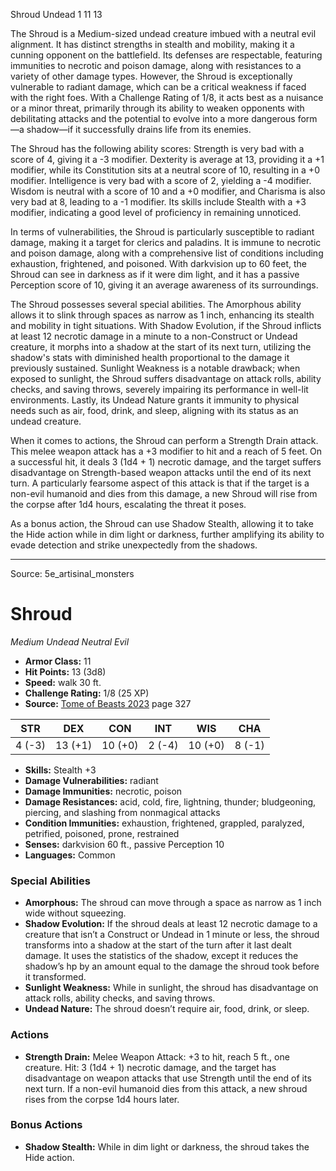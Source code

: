 <MonsterName/>Shroud</MonsterName>
<CreatureType/>Undead</CreatureType>
<CR/>1</CR>
<AC/>11</AC>
<HP/>13</HP>
<summary>The Shroud is a Medium-sized undead creature imbued with a neutral evil alignment. It has distinct strengths in stealth and mobility, making it a cunning opponent on the battlefield. Its defenses are respectable, featuring immunities to necrotic and poison damage, along with resistances to a variety of other damage types. However, the Shroud is exceptionally vulnerable to radiant damage, which can be a critical weakness if faced with the right foes. With a Challenge Rating of 1/8, it acts best as a nuisance or a minor threat, primarily through its ability to weaken opponents with debilitating attacks and the potential to evolve into a more dangerous form—a shadow—if it successfully drains life from its enemies.</summary>

<detail>

The Shroud has the following ability scores: Strength is very bad with a score of 4, giving it a -3 modifier. Dexterity is average at 13, providing it a +1 modifier, while its Constitution sits at a neutral score of 10, resulting in a +0 modifier. Intelligence is very bad with a score of 2, yielding a -4 modifier. Wisdom is neutral with a score of 10 and a +0 modifier, and Charisma is also very bad at 8, leading to a -1 modifier. Its skills include Stealth with a +3 modifier, indicating a good level of proficiency in remaining unnoticed.

In terms of vulnerabilities, the Shroud is particularly susceptible to radiant damage, making it a target for clerics and paladins. It is immune to necrotic and poison damage, along with a comprehensive list of conditions including exhaustion, frightened, and poisoned. With darkvision up to 60 feet, the Shroud can see in darkness as if it were dim light, and it has a passive Perception score of 10, giving it an average awareness of its surroundings.

The Shroud possesses several special abilities. The Amorphous ability allows it to slink through spaces as narrow as 1 inch, enhancing its stealth and mobility in tight situations. With Shadow Evolution, if the Shroud inflicts at least 12 necrotic damage in a minute to a non-Construct or Undead creature, it morphs into a shadow at the start of its next turn, utilizing the shadow's stats with diminished health proportional to the damage it previously sustained. Sunlight Weakness is a notable drawback; when exposed to sunlight, the Shroud suffers disadvantage on attack rolls, ability checks, and saving throws, severely impairing its performance in well-lit environments. Lastly, its Undead Nature grants it immunity to physical needs such as air, food, drink, and sleep, aligning with its status as an undead creature.

When it comes to actions, the Shroud can perform a Strength Drain attack. This melee weapon attack has a +3 modifier to hit and a reach of 5 feet. On a successful hit, it deals 3 (1d4 + 1) necrotic damage, and the target suffers disadvantage on Strength-based weapon attacks until the end of its next turn. A particularly fearsome aspect of this attack is that if the target is a non-evil humanoid and dies from this damage, a new Shroud will rise from the corpse after 1d4 hours, escalating the threat it poses. 

As a bonus action, the Shroud can use Shadow Stealth, allowing it to take the Hide action while in dim light or darkness, further amplifying its ability to evade detection and strike unexpectedly from the shadows.</detail>



---

Source: 5e_artisinal_monsters

# Shroud

*Medium* *Undead* *Neutral Evil*

- **Armor Class:** 11
- **Hit Points:** 13 (3d8)
- **Speed:** walk 30 ft.
- **Challenge Rating:** 1/8 (25 XP)
- **Source:** [Tome of Beasts 2023](https://koboldpress.com/kpstore/product/tome-of-beasts-1-2023-edition/) page 327

| STR | DEX | CON | INT | WIS | CHA |
| --- | --- | --- | --- | --- | --- |
| 4 (-3) | 13 (+1) | 10 (+0) | 2 (-4) | 10 (+0) | 8 (-1) |

- **Skills:** Stealth +3
- **Damage Vulnerabilities:** radiant
- **Damage Immunities:** necrotic, poison
- **Damage Resistances:** acid, cold, fire, lightning, thunder; bludgeoning, piercing, and slashing from nonmagical attacks
- **Condition Immunities:** exhaustion, frightened, grappled, paralyzed, petrified, poisoned, prone, restrained
- **Senses:** darkvision 60 ft., passive Perception 10
- **Languages:** Common

### Special Abilities

- **Amorphous:** The shroud can move through a space as narrow as 1 inch wide without squeezing.
- **Shadow Evolution:** If the shroud deals at least 12 necrotic damage to a creature that isn’t a Construct or Undead in 1 minute or less, the shroud transforms into a shadow at the start of the turn after it last dealt damage. It uses the statistics of the shadow, except it reduces the shadow’s hp by an amount equal to the damage the shroud took before it transformed.
- **Sunlight Weakness:** While in sunlight, the shroud has disadvantage on attack rolls, ability checks, and saving throws.
- **Undead Nature:** The shroud doesn’t require air, food, drink, or sleep.

### Actions

- **Strength Drain:** Melee Weapon Attack: +3 to hit, reach 5 ft., one creature. Hit: 3 (1d4 + 1) necrotic damage, and the target has disadvantage on weapon attacks that use Strength until the end of its next turn. If a non-evil humanoid dies from this attack, a new shroud rises from the corpse 1d4 hours later.

### Bonus Actions

- **Shadow Stealth:** While in dim light or darkness, the shroud takes the Hide action.


